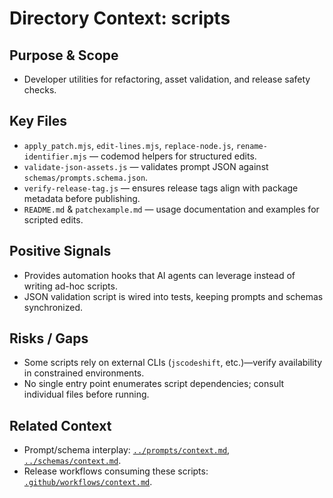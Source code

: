 # Directory Context: scripts

## Purpose & Scope
- Developer utilities for refactoring, asset validation, and release safety checks.

## Key Files
- `apply_patch.mjs`, `edit-lines.mjs`, `replace-node.js`, `rename-identifier.mjs` — codemod helpers for structured edits.
- `validate-json-assets.js` — validates prompt JSON against `schemas/prompts.schema.json`.
- `verify-release-tag.js` — ensures release tags align with package metadata before publishing.
- `README.md` & `patchexample.md` — usage documentation and examples for scripted edits.

## Positive Signals
- Provides automation hooks that AI agents can leverage instead of writing ad-hoc scripts.
- JSON validation script is wired into tests, keeping prompts and schemas synchronized.

## Risks / Gaps
- Some scripts rely on external CLIs (`jscodeshift`, etc.)—verify availability in constrained environments.
- No single entry point enumerates script dependencies; consult individual files before running.

## Related Context
- Prompt/schema interplay: [`../prompts/context.md`](../prompts/context.md), [`../schemas/context.md`](../schemas/context.md).
- Release workflows consuming these scripts: [`.github/workflows/context.md`](../.github/workflows/context.md).
